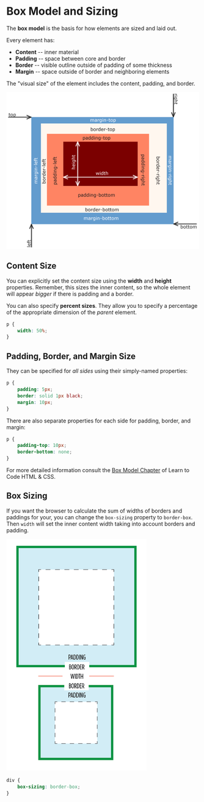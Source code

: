 # Box Model and Sizing

The **box model** is the basis for how elements are sized and laid out.

Every element has:

* **Content** -- inner material
* **Padding** -- space between core and border
* **Border** -- visible outline outside of padding of some thickness
* **Margin** -- space outside of border and neighboring elements

The "visual size" of the element includes the content, padding, and border.

![Box Model Diagram](/notes/layout-box-model.png)

## Content Size

You can explicitly set the content size using the **width** and **height** properties.
Remember, this sizes the inner content, so the whole element will appear _bigger_ if there is padding and a border.

You can also specify **percent sizes**.
They allow you to specify a percentage of the appropriate dimension of the _parent_ element.

```css
p {
    width: 50%;
}
```

## Padding, Border, and Margin Size

They can be specified for _all sides_ using their simply-named properties:

```css
p {
    padding: 5px;
    border: solid 1px black;
    margin: 10px;
}
```

There are also separate properties for each side for padding, border, and margin:

```css
p {
    padding-top: 10px;
    border-bottom: none;
}
```

For more detailed information consult the [Box Model Chapter](http://learn.shayhowe.com/html-css/opening-the-box-model/) of Learn to Code HTML & CSS.

## Box Sizing

If you want the browser to calculate the sum of widths of borders and paddings for your, you can change the `box-sizing` property to `border-box`.
Then `width` will set the inner content width taking into account borders and padding.

![Box Sizing Diagram](/notes/layout-box-model-sizing.png)

```css
div {
    box-sizing: border-box;
}
```
